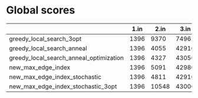 # Global scores 

| | 1.in | 2.in | 3.in | 4.in | eucledian_fair_salesman_large.in | eucledian_large.in | eucledian_not_regular_only_large.in | eucledian_regular_large.in | eucledian_very_small.in | fair_salesman_p50_large.in | fair_salesman_p50_medium.in | fair_salesman_p50_very_small.in | fair_salesman_p70_large.in | fair_salesman_p70_medium.in | not_regular_only_p20_large.in | not_regular_only_p20_medium.in | not_regular_only_p20_very_small.in | not_regular_only_p40_large.in | not_regular_only_p40_medium.in | not_regular_only_p80_large.in | not_regular_only_p80_medium.in | regular_large.in | regular_very_small.in | whirl_large.in |
| --- | --- | --- | --- | --- | --- | --- | --- | --- | --- | --- | --- | --- | --- | --- | --- | --- | --- | --- | --- | --- | --- | --- | --- | --- |
| greedy_local_search_3opt|  1396 |  9370 |  74961 |  199237 |  138068 |  133165 |  159287 |  181430 |  1192 |  246170 |  142087 |  24601 |  213513 |  19580 |  829660 |  143480 |  8923 |  472183 |  72420 |  0 |  66205 |  533686 |  4566 |  1.23918e+06 |
| greedy_local_search_anneal|  1396 |  4055 |  42910 |  116951 |  42771 |  43167 |  0 |  59550 |  1192 |  50886 |  35145 |  24601 |  54197 |  11079 |  0 |  97190 |  8923 |  84430 |  23849 |  0 |  15430 |  108096 |  4566 |  1.23918e+06 |
| greedy_local_search_anneal_optimization|  1396 |  4327 |  43056 |  118067 |  42771 |  43167 |  0 |  59665 |  1192 |  52088 |  38794 |  24601 |  54708 |  11079 |  0 |  97190 |  8923 |  89724 |  23849 |  0 |  15430 |  111600 |  4566 |  1.23918e+06 |
| new_max_edge_index|  1396 |  5091 |  42980 |  116930 |  41938 |  42870 |  -1 |  59413 |  1192 |  42129 |  37698 |  24601 |  39832 |  11079 |  -1 |  97190 |  8923 |  81200 |  23849 |  -1 |  15430 |  108096 |  4566 |  1.23918e+06 |
| new_max_edge_index_stochastic|  1396 |  4811 |  42910 |  116583 |  42771 |  42717 |  0 |  59413 |  1192 |  52088 |  35145 |  24601 |  0 |  11079 |  0 |  96561 |  8923 |  81200 |  23849 |  0 |  15430 |  108096 |  4566 |  1.23918e+06 |
| new_max_edge_index_stochastic_3opt|  1396 |  10548 |  43006 |  116930 |  42667 |  42954 |  0 |  59665 |  1192 |  43098 |  37698 |  24601 |  0 |  11079 |  0 |  97190 |  8923 |  81349 |  23849 |  0 |  15430 |  104748 |  4566 |  1.23918e+06 |
